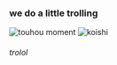 ### we do a little trolling

![touhou moment](https://github.com/freedmaaan/freedmaaan/assets/77329253/c82b8a69-0649-4009-b922-bc18519f43c6)
![koishi](https://media0.giphy.com/media/v1.Y2lkPTc5MGI3NjExY3JtYm9pYzY1ODRtZnhhbmlsYzE3b2lqNmpyaWtqb2szZHBxYWQ2OCZlcD12MV9pbnRlcm5hbF9naWZfYnlfaWQmY3Q9cw/DpUo4GYpIEZmkCqa68/giphy.gif)

###### trolol
